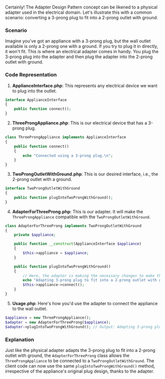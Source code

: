 Certainly! The Adapter Design Pattern concept can be likened to a physical adapter used in the electrical domain. Let's illustrate this with a common scenario: converting a 3-prong plug to fit into a 2-prong outlet with ground.

### Scenario

Imagine you've got an appliance with a 3-prong plug, but the wall outlet available is only a 2-prong one with a ground. If you try to plug it in directly, it won't fit. This is where an electrical adapter comes in handy. You plug the 3-prong plug into the adapter and then plug the adapter into the 2-prong outlet with ground.

### Code Representation

1. **ApplianceInterface.php**:
   This represents any electrical device we want to plug into the outlet.

```php
interface ApplianceInterface
{
    public function connect();
}
```

2. **ThreeProngAppliance.php**:
   This is our electrical device that has a 3-prong plug.

```php
class ThreeProngAppliance implements ApplianceInterface
{
    public function connect()
    {
        echo "Connected using a 3-prong plug.\n";
    }
}
```

3. **TwoProngOutletWithGround.php**:
   This is our desired interface, i.e., the 2-prong outlet with a ground.

```php
interface TwoProngOutletWithGround
{
    public function plugIntoTwoProngWithGround();
}
```

4. **AdapterForThreeProng.php**:
   This is our adapter. It will make the `ThreeProngAppliance` compatible with the `TwoProngOutletWithGround`.

```php
class AdapterForThreeProng implements TwoProngOutletWithGround
{
    private $appliance;

    public function __construct(ApplianceInterface $appliance)
    {
        $this->appliance = $appliance;
    }

    public function plugIntoTwoProngWithGround()
    {
        // Here, the adapter is making the necessary changes to make the three-prong plug fit into the two-prong outlet with ground.
        echo "Adapting 3-prong plug to fit into a 2-prong outlet with ground...\n";
        $this->appliance->connect();
    }
}
```

5. **Usage.php**:
   Here's how you'd use the adapter to connect the appliance to the wall outlet.

```php
$appliance = new ThreeProngAppliance();
$adapter = new AdapterForThreeProng($appliance);
$adapter->plugIntoTwoProngWithGround(); // Output: Adapting 3-prong plug to fit into a 2-prong outlet with ground... Connected using a 3-prong plug.
```

### Explanation

Just like the physical adapter adapts the 3-prong plug to fit into a 2-prong outlet with ground, the `AdapterForThreeProng` class allows the `ThreeProngAppliance` to be connected to a `TwoProngOutletWithGround`. The client code can now use the same `plugIntoTwoProngWithGround()` method, irrespective of the appliance's original plug design, thanks to the adapter.
